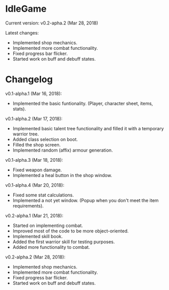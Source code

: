 # IdleGame
Current version: v0.2-apha.2 (Mar 28, 2018)

Latest changes:
* Implemented shop mechanics.
* Implemented more combat functionality.
* Fixed progress bar flicker.
* Started work on buff and debuff states.

# Changelog
v0.1-alpha.1 (Mar 16, 2018):
* Implemented the basic funtionality. (Player, character sheet, items, stats).

v0.1-alpha.2 (Mar 17, 2018):
* Implemented basic talent tree functionality and filled it with a temporary warrior tree.
* Added class selection on boot.
* Filled the shop screen.
* Implemented random (affix) armour generation.

v0.1-alpha.3 (Mar 18, 2018):
* Fixed weapon damage.
* Implemented a heal button in the shop window.

v0.1-alpha.4 (Mar 20, 2018):
* Fixed some stat calculations.
* Implemented a not yet window. (Popup when you don't meet the item requirements).

v0.2-alpha.1 (Mar 21, 2018):
* Started on implementing combat.
* Improved most of the code to be more object-oriented.
* Implemented skill book.
* Added the first warrior skill for testing purposes.
* Added more functionality to combat.

v0.2-alpha.2 (Mar 28, 2018):
* Implemented shop mechanics.
* Implemented more combat functionality.
* Fixed progress bar flicker.
* Started work on buff and debuff states.

